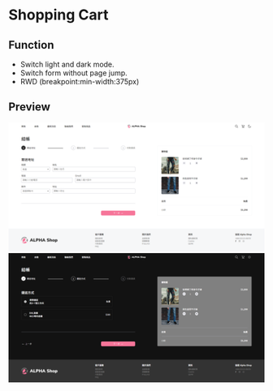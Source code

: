 # Shopping Cart

## Function
- Switch light and dark mode.
- Switch form without page jump.
- RWD (breakpoint:min-width:375px)

## Preview
![image](https://github.com/Laylalll/shopping-cart/blob/main/static/images/lightmode.png)
![image](https://github.com/Laylalll/shopping-cart/blob/main/static/images/darkmode.png)


